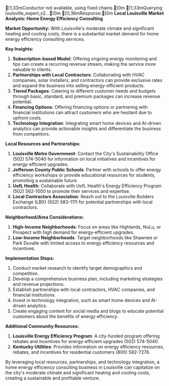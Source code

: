 [1;33mConductor not available, using fixed chains.[0m
[1;33mQuerying louisville_expert_v2...[0m
[0;36mResponse:[0m
**Local Louisville Market Analysis: Home Energy Efficiency Consulting**

**Market Opportunity:** With Louisville's moderate climate and significant heating and cooling costs, there is a substantial market demand for home energy efficiency consulting services.

**Key Insights:**

1. **Subscription-based Model**: Offering ongoing energy monitoring and tips can create a recurring revenue stream, making the service more valuable to clients.
2. **Partnerships with Local Contractors**: Collaborating with HVAC companies, solar installers, and contractors can provide exclusive rates and expand the business into selling energy-efficient products.
3. **Tiered Packages**: Catering to different customer needs and budgets through basic, standard, and premium packages can increase revenue potential.
4. **Financing Options**: Offering financing options or partnering with financial institutions can attract customers who are hesitant due to upfront costs.
5. **Technology Integration**: Integrating smart home devices and AI-driven analytics can provide actionable insights and differentiate the business from competitors.

**Local Resources and Partnerships:**

1. **Louisville Metro Government**: Contact the City's Sustainability Office (502) 574-5040 for information on local initiatives and incentives for energy-efficient upgrades.
2. **Jefferson County Public Schools**: Partner with schools to offer energy efficiency workshops or provide educational resources for students, promoting a sustainable future.
3. **UofL Health**: Collaborate with UofL Health's Energy Efficiency Program (502) 562-1000 to promote their services and expertise.
4. **Local Contractors Association**: Reach out to the Louisville Builders Exchange (LBX) (502) 583-1111 for potential partnerships with local contractors.

**Neighborhood/Area Considerations:**

1. **High-Income Neighborhoods**: Focus on areas like Highlands, NuLu, or Prospect with high demand for energy-efficient upgrades.
2. **Low-Income Neighborhoods**: Target neighborhoods like Shawnee or Park Duvalle with limited access to energy efficiency resources and incentives.

**Implementation Steps:**

1. Conduct market research to identify target demographics and competition.
2. Develop a comprehensive business plan, including marketing strategies and revenue projections.
3. Establish partnerships with local contractors, HVAC companies, and financial institutions.
4. Invest in technology integration, such as smart home devices and AI-driven analytics.
5. Create engaging content for social media and blogs to educate potential customers about the benefits of energy efficiency.

**Additional Community Resources:**

1. **Louisville Energy Efficiency Program**: A city-funded program offering rebates and incentives for energy-efficient upgrades (502) 574-5040.
2. **Kentucky Utilities**: Provides information on energy efficiency resources, rebates, and incentives for residential customers (800) 582-7276.

By leveraging local resources, partnerships, and technology integration, a home energy efficiency consulting business in Louisville can capitalize on the city's moderate climate and significant heating and cooling costs, creating a sustainable and profitable venture.

